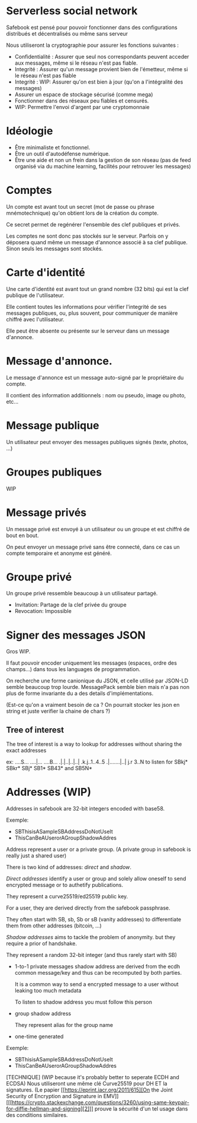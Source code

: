 # Serverless social network

Safebook est pensé pour pouvoir fonctionner dans des configurations distribués et décentralisés ou même sans serveur

Nous utiliseront la cryptographie pour assurer les fonctions suivantes :

- Confidentialité : Assurer que seul nos correspondants peuvent acceder aux messages, même si le réseau n'est pas fiable.
- Integrité : Assurer qu'un message provient bien de l'émetteur, même si le réseau n'est pas fiable
- Integrité : WIP: Assurer qu'on est bien à jour (qu'on a l'intégralité des messages)
- Assurer un espace de stockage sécurisé (comme mega)
- Fonctionner dans des réseaux peu fiables et censurés.
- WIP: Permettre l'envoi d'argent par une cryptomonnaie

# Idéologie

- Être minimaliste et fonctionnel.
- Être un outil d'autodéfense numérique.
- Être une aide et non un frein dans la gestion de son réseau (pas de feed organisé via du machine learning, facilités pour retrouver les messages)

# Comptes

Un compte est avant tout un secret (mot de passe ou phrase mnémotechnique) qu'on obtient lors de la création du compte.

Ce secret permet de regénérer l'ensemble des clef publiques et privés.

Les comptes ne sont donc pas stockés sur le serveur.
Parfois on y déposera quand même un message d'annonce associé à sa clef publique.
Sinon seuls les messages sont stockés.

# Carte d'identité

Une carte d'identité est avant tout un grand nombre (32 bits) qui est la clef publique de l'utilisateur.

Elle contient toutes les informations pour vérifier l'integrité de ses messages publiques,
ou, plus souvent, pour communiquer de manière chiffré avec l'utilisateur.

Elle peut être absente ou présente sur le serveur dans un message d'annonce.

# Message d'annonce.

Le message d'annonce est un message auto-signé par le propriétaire du compte.

Il contient des information additionnels : nom ou pseudo, image ou photo, etc...

# Message publique

Un utilisateur peut envoyer des messages publiques signés (texte, photos, ...)

# Groupes publiques

WIP

# Message privés

Un message privé est envoyé à un utilisateur ou un groupe et est chiffré de bout en bout.

On peut envoyer un message privé sans être connecté, dans ce cas un compte temporaire et anonyme est généré.

# Groupe privé

Un groupe privé ressemble beaucoup à un utilisateur partagé.

- Invitation: Partage de la clef privée du groupe
- Revocation: Impossible


# Signer des messages JSON

Gros WIP.

Il faut pouvoir encoder uniquement les messages (espaces, ordre des champs...)
dans tous les languages de programmation.

On recherche une forme canionique du JSON, et celle utilisé par JSON-LD
semble beaucoup trop lourde. MessagePack semble bien mais n'a pas non
plus de forme invariante du a des details d'implémentations.

(Est-ce qu'on a vraiment besoin de ca ? On pourrait stocker les json en string
et juste verifier la chaine de chars ?)

## Tree of interest

The tree of interest is a way to lookup for addresses without sharing the exact addresses

ex:
....S...
....|...
....B...
.|.|..|..|..|
.k.j..1..4..5
.|.......|..|
j.r      3..N
to listen for SBkj\* SBkr\* SBj\* SB1\* SB43\* and SB5N\*

# Addresses (WIP)

Addresses in safebook are 32-bit integers encoded with base58.

Exemple:
- SBThisisASampleSBAddressDoNotUseIt
- ThisCanBeAUserorAGroupShadowAddres

Address represent a user or a private group. (A private group in safebook
is really just a shared user)

There is two kind of addresses: *direct* and *shadow*.

*Direct addresses* identify a user or group and solely allow oneself to send
encrypted message or to authetify publications.

They represent a curve25519/ed25519 public key.

For a user, they are derived directly from the safebook passphrase.

They often start with SB, sb, Sb or sB (vanity addresses) to differentiate
them from other addresses (bitcoin, ...)

*Shadow addresses* aims to tackle the problem of anonymity. but they require a prior of handshake.

They represent a random 32-bit integer (and thus rarely start with SB)

- 1-to-1 private messages shadow address are derived from the ecdh common message/key and thus can be recomputed by both parties.

  It is a common way to send a encrypted message to a user without leaking too much metadata

  To listen to shadow address you must follow this person

- group shadow address

  They represent alias for the group name

- one-time generated 

Exemple:
- SBThisisASampleSBAddressDoNotUseIt
- ThisCanBeAUserorAGroupShadowAddres

[TECHNIQUE]
(WIP because it's probably better to seperate ECDH and ECDSA)
Nous utiliseront une même clé Curve25519 pour DH ET la signatures.
(Le papier [[https://eprint.iacr.org/2011/615][On the Joint Security of Encryption and Signature in EMV]] [[[https://crypto.stackexchange.com/questions/3260/using-same-keypair-for-diffie-hellman-and-signing][2]]] prouve la sécurité d'un tel usage dans des conditions similaires.


